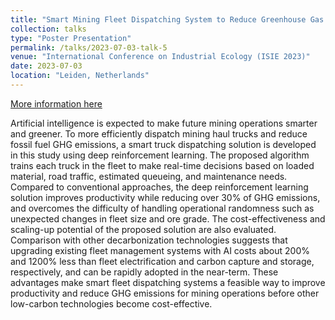```yaml
---
title: "Smart Mining Fleet Dispatching System to Reduce Greenhouse Gas Emissions Using Deep Reinforcement Learning"
collection: talks
type: "Poster Presentation"
permalink: /talks/2023-07-03-talk-5
venue: "International Conference on Industrial Ecology (ISIE 2023)"
date: 2023-07-03
location: "Leiden, Netherlands"
---
```


[More information here](https://dh107.github.io/)

Artificial intelligence is expected to make future mining operations smarter and greener. To more efficiently dispatch mining haul trucks and reduce fossil fuel GHG emissions, a smart truck dispatching solution is developed in this study using deep reinforcement learning. The proposed algorithm trains each truck in the fleet to make real-time decisions based on loaded material, road traffic, estimated queueing, and maintenance needs. Compared to conventional approaches, the deep reinforcement learning solution improves productivity while reducing over 30% of GHG emissions, and overcomes the difficulty of handling operational randomness such as unexpected changes in fleet size and ore grade. The cost-effectiveness and scaling-up potential of the proposed solution are also evaluated. Comparison with other decarbonization technologies suggests that upgrading existing fleet management systems with AI costs about 200% and 1200% less than fleet electrification and carbon capture and storage, respectively, and can be rapidly adopted in the near-term. These advantages make smart fleet dispatching systems a feasible way to improve productivity and reduce GHG emissions for mining operations before other low-carbon technologies become cost-effective.